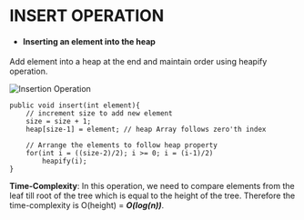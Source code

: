 # INSERT OPERATION

- #### Inserting an element into the heap

Add element into a heap at the end and maintain order using heapify operation.

![Insertion Operation](https://i.imgur.com/7hOLrl9.gif)

    public void insert(int element){
        // increment size to add new element
        size = size + 1;
        heap[size-1] = element; // heap Array follows zero'th index
        
        // Arrange the elements to follow heap property
        for(int i = ((size-2)/2); i >= 0; i = (i-1)/2)
            heapify(i);
    }
    
**Time-Complexity**: In this operation, we need to compare elements from the leaf till root of the tree which is equal to the height of the tree. Therefore the time-complexity is O(height) = ***O(log(n))***.
